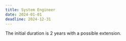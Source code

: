 ```yaml
---
title: System Engineer
date: 2024-01-01
deadline: 2024-12-31
---
```


The initial duration is 2 years with a possible extension.


